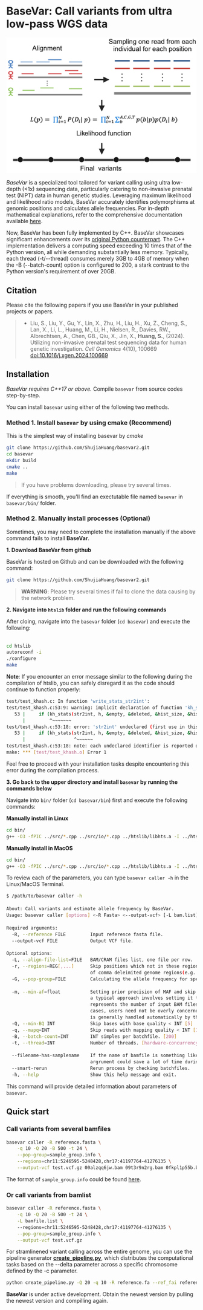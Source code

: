 # BaseVar: Call variants from ultra low-pass WGS data

<div align="center">
  <a href="https://github.com/ShujiaHuang/basevar2">
    <img src="https://github.com/ShujiaHuang/basevar/blob/main/docs/assets/images/basevar.png" alt="BaseVar Logo">
  </a>
</div>

*BaseVar* is a specialized tool tailored for variant calling using ultra low-depth (<1x) sequencing data, particularly catering to non-invasive prenatal test (NIPT) data in human genetic studies. Leveraging maximum likelihood and likelihood ratio models, BaseVar accurately identifies polymorphisms at genomic positions and calculates allele frequencies. For in-depth mathematical explanations, refer to the comprehensive documentation available [here](https://doi.org/10.1016/j.cell.2018.08.016).

Now, BaseVar has been fully implemented by C++. BaseVar showcases significant enhancements over its [original Python counterpart](https://github.com/ShujiaHuang/basevar/tree/python-version-0.6.1.1). The C++ implementation delivers a computing speed exceeding 10 times that of the Python version, all while demanding substantially less memory. Typically, each thread (-t/--thread) consumes merely 3GB to 4GB of memory when the -B (--batch-count) option is configured to 200, a stark contrast to the Python version's requirement of over 20GB.

## Citation

Please cite the following papers if you use BaseVar in your published projects or papers.

> - Liu, S., Liu, Y., Gu, Y., Lin, X., Zhu, H., Liu, H., Xu, Z., Cheng, S., Lan, X., Li, L., Huang, M., Li, H., Nielsen, R., Davies, RW., Albrechtsen, A., Chen, GB., Qiu, X., Jin, X., **Huang, S.**, (2024). Utilizing non-invasive prenatal test sequencing data for human genetic investigation. *Cell Genomics* 4(10), 100669 [doi:10.1016/j.xgen.2024.100669](https://www.cell.com/cell-genomics/fulltext/S2666-979X(24)00288-X)

## Installation

*BaseVar requires C++17 or above.* Compile `basevar` from source codes step-by-step.

You can install `basevar` using either of the following two methods.

### Method 1. Install `basevar` by using cmake (Recommend)

This is the simplest way of installing basevar by *cmake*

```bash
git clone https://github.com/ShujiaHuang/basevar2.git
cd basevar
mkdir build
cmake ..
make 

```

> If you have problems downloading, please try several times.

If everything is smooth, you'll find an exectutable file named `basevar` in `basevar/bin/` folder.

### Method 2. Manually install processes (Optional)

Sometimes, you may need to complete the installation manually if the above command fails to install **BaseVar**.

**1. Download BaseVar from github**

BaseVar is hosted on Github and can be downloaded with the following command:

```bash
git clone https://github.com/ShujiaHuang/basevar2.git

```

> **WARNING**: Please try several times if fail to clone the data causing by the network problem.

**2. Navigate into `htslib` folder and run the following commands**

After cloing, navigate into the `basevar` folder (`cd basevar`) and execute the following:

```bash

cd htslib
autoreconf -i
./configure
make

```

**Note**: If you encounter an error message similar to the following during the compilation of htslib, you can safely disregard it as the code should continue to function properly:

```bash
test/test_khash.c: In function 'write_stats_str2int':
test/test_khash.c:53:9: warning: implicit declaration of function 'kh_stats' [-Wimplicit-function-declaration]
   53 |     if (kh_stats(str2int, h, &empty, &deleted, &hist_size, &hist) == 0) {
      |         ^~~~~~~~
test/test_khash.c:53:18: error: 'str2int' undeclared (first use in this function)
   53 |     if (kh_stats(str2int, h, &empty, &deleted, &hist_size, &hist) == 0) {
      |                  ^~~~~~~
test/test_khash.c:53:18: note: each undeclared identifier is reported only once for each function it appears in
make: *** [test/test_khash.o] Error 1
```

Feel free to proceed with your installation tasks despite encountering this error during the compilation process.

**3. Go back to the upper directory and install `basevar` by running the commands below**

Navigate into `bin/` folder (`cd basevar/bin`) first and execute the following commands:

**Manually install in Linux**

```bash
cd bin/
g++ -O3 -fPIC ../src/*.cpp ../src/io/*.cpp ../htslib/libhts.a -I ../htslib -lz -lbz2 -lm -llzma -lpthread -lcurl -lssl -lcrypto -o basevar

```

**Manually install in MacOS**

```bash
cd bin/
g++ -O3 -fPIC ../src/*.cpp ../src/io/*.cpp ../htslib/libhts.a -I ../htslib -lz -lbz2 -lm -llzma -lpthread -lcurl -o basevar


```

To review each of the parameters, you can type `basevar caller -h` in the Linux/MacOS Terminal. 

```bash
$ /path/to/basevar caller -h

About: Call variants and estimate allele frequency by BaseVar.
Usage: basevar caller [options] <-R Fasta> <--output-vcf> [-L bam.list] in1.bam [in2.bam ...] ...

Required arguments:
  -R, --reference FILE         Input reference fasta file.
  --output-vcf FILE            Output VCF file.

Optional options:
  -L, --align-file-list=FILE   BAM/CRAM files list, one file per row.
  -r, --regions=REG[,...]      Skip positions which not in these regions. This parameter could be a list
                               of comma deleimited genome regions(e.g.: chr:start-end).
  -G, --pop-group=FILE         Calculating the allele frequency for specific population.

  -m, --min-af=float           Setting prior precision of MAF and skip ineffective caller positions,
                               a typical approach involves setting it to min(0.001000, 100/x), where x
                               represents the number of input BAM files min(0.001000, 100/x). In most
                               cases, users need not be overly concerned about this parameter, as it
                               is generally handled automatically by the program.
  -Q, --min-BQ INT             Skip bases with base quality < INT [5]
  -q, --mapq=INT               Skip reads with mapping quality < INT [10]
  -B, --batch-count=INT        INT simples per batchfile. [200]
  -t, --thread=INT             Number of threads. [hardware-concurrency]

  --filename-has-samplename    If the name of bamfile is something like 'SampleID.xxxx.bam', set this
                               argrument could save a lot of time during get the sample id from BAMfile.
  --smart-rerun                Rerun process by checking batchfiles.
  -h, --help                   Show this help message and exit.
```

This command will provide detailed information about parameters of `basevar`.

## Quick start

### Call variants from several bamfiles

```bash
basevar caller -R reference.fasta \
    -q 10 -Q 20 -B 500 -t 24 \
    --pop-group=sample_group.info \
    --regions=chr11:5246595-5248428,chr17:41197764-41276135 \
    --output-vcf test.vcf.gz 00alzqq6jw.bam 09t3r9n2rg.bam 0fkpl1p55b.bam ...
```

The format of `sample_group.info` could be found [here](https://github.com/ShujiaHuang/BaseVar2/blob/main/tests/data/sample_group.info).

### Or call variants from bamlist

```bash
basevar caller -R reference.fasta \
    -q 10 -Q 20 -B 500 -t 24 \
    -L bamfile.list \ 
    --regions=chr11:5246595-5248428,chr17:41197764-41276135 \
    --pop-group=sample_group.info \
    --output-vcf test.vcf.gz 
```

For stramlinened variant calling across the entire genome, you can use the pipeline generator [**create_pipeline.py**](https://github.com/ShujiaHuang/BaseVar2/blob/main/scripts/create_pipeline.py), which distributes the computational tasks based on the --delta parameter across a specific chromosome defined by the -c parameter.

```bash
python create_pipeline.py -Q 20 -q 10 -R reference.fa --ref_fai reference_fa.fai -c chr20 --delta 5000000 -t 24 -L bamfile.list -o outdir > basevar.chr20.sh
```

**BaseVar** is under active development. Obtain the newest version by pulling the newest version and compilling again.
